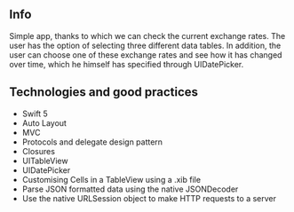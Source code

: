 ## Info

Simple app, thanks to which we can check the current exchange rates. The user has the option of selecting three different data tables. In addition, the user can choose one of these exchange rates and see how it has changed over time, which he himself has specified through UIDatePicker.

## Technologies and good practices

* Swift 5
* Auto Layout
* MVC
* Protocols and delegate design pattern
* Closures
* UITableView
* UIDatePicker
* Customising Cells in a TableView using a .xib file
* Parse JSON formatted data using the native JSONDecoder
* Use the native URLSession object to make HTTP requests to a server
